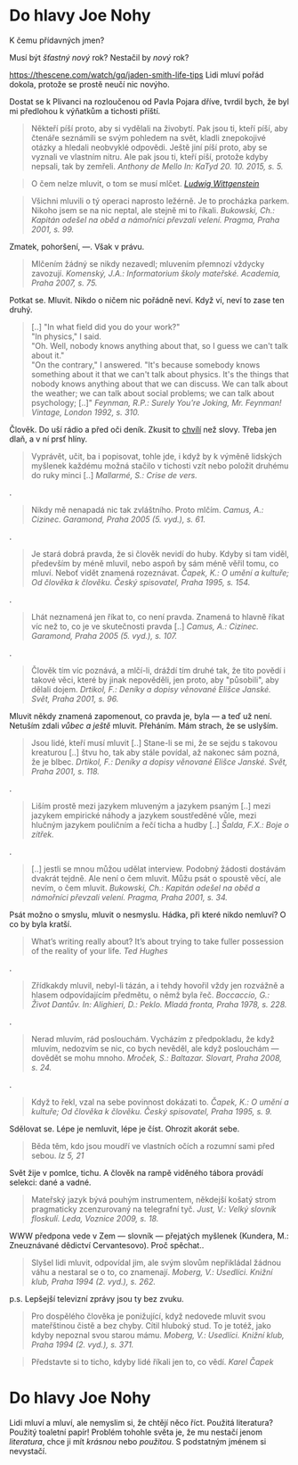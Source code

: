 Do hlavy Joe Nohy
=================

K čemu přídavných jmen?

Musí být *šťastný nový* rok?
Nestačil by *nový* rok?

https://thescene.com/watch/gq/jaden-smith-life-tips
Lidi mluví pořád dokola, protože se prostě neučí nic novýho.

Dostat se k Plivanci na rozloučenou od Pavla Pojara dříve, tvrdil bych,
že byl mi předlohou k výňatkům a tichosti příští.

> Někteří píší proto, aby si vydělali na živobytí. Pak jsou ti,
> kteří píší, aby čtenáře seznámili se svým pohledem na svět,
> kladli znepokojivé otázky a hledali neobvyklé odpovědi. Ještě
> jiní píší proto, aby se vyznali ve vlastním nitru. Ale pak
> jsou ti, kteří píší, protože kdyby nepsali, tak by zemřeli.
> *Anthony de Mello In: KaTyd 20. 10. 2015, s. 5.*


> O čem nelze mluvit, o tom se musí mlčet.
> *[Ludwig Wittgenstein](https://www.youtube.com/watch?v=pQ33gAyhg2c)*

> Všichni mluvili o tý operaci naprosto ležérně.
> Je to procházka parkem. Nikoho jsem se na nic
> neptal, ale stejně mi to říkali.
> *Bukowski, Ch.: Kapitán odešel na oběd a námořníci převzali velení. Pragma, Praha 2001, s. 99.*

Zmatek, pohoršení, —. Však v právu.

> Mlčením žádný se nikdy nezavedl;
> mluvením přemnozí vždycky zavozují.
> *Komenský, J.A.: Informatorium školy mateřské. Academia, Praha 2007, s. 75.*

Potkat se. Mluvit. Nikdo o ničem nic pořádně neví. Když ví, neví to zase ten druhý.

> [..] "In what field did you do your work?"  
> "In physics," I said.  
> "Oh. Well, nobody knows anything about that,
> so I guess we can't talk about it."  
> "On the contrary," I answered. "It's because
> somebody knows something about it that we can't
> talk about physics. It's the things that nobody
> knows anything about that we can discuss. We can
> talk about the weather; we can talk about social
> problems; we can talk about psychology; [..]"
> *Feynman, R.P.: Surely You're Joking, Mr. Feynman! Vintage, London 1992, s. 310.*

Člověk. Do uší rádio a před oči deník.
Zkusit to [chvílí](https://www.youtube.com/watch?v=HLnTOZqIlUM) než slovy.
Třeba jen dlaň, a v ní prsť hlíny.

> Vyprávět, učit, ba i popisovat, tohle jde,
> i když by k výměně lidských myšlenek každému
> možná stačilo v tichosti vzít nebo položit
> druhému do ruky minci [..]
> *Mallarmé, S.: Crise de vers.*

.

> Nikdy mě nenapadá nic tak zvláštního. Proto mlčím.
> *Camus, A.: Cizinec. Garamond, Praha 2005 (5. vyd.), s. 61.*

.

> Je stará dobrá pravda, že si člověk nevidí do huby.
> Kdyby si tam viděl, především by méně mluvil, nebo
> aspoň by sám méně věřil tomu, co mluví. Neboť vidět
> znamená rozeznávat.
> *Čapek, K.: O umění a kultuře; Od člověka k člověku. Český spisovatel, Praha 1995, s. 154.*

.

> Lhát neznamená jen říkat to, co není pravda.
> Znamená to hlavně říkat víc než to, co je ve
> skutečnosti pravda [..]
> *Camus, A.: Cizinec. Garamond, Praha 2005 (5. vyd.), s. 107.*

.

> Člověk tím víc poznává, a mlčí-li, dráždí tím
> druhé tak, že tito povědí i takové věci, které
> by jinak nepověděli, jen proto, aby "působili",
> aby dělali dojem.
> *Drtikol, F.: Deníky a dopisy věnované Elišce Janské. Svět, Praha 2001, s. 96.*

Mluvit někdy znamená zapomenout, co pravda je, byla — a teď už není.
Netuším zdali *vůbec a ještě* mluvit. Přeháním. Mám strach, že se uslyším.

> Jsou lidé, kteří musí mluvit [..] Stane-li se mi,
> že se sejdu s takovou kreaturou [..] štvu ho, tak
> aby stále povídal, až nakonec sám pozná, že je
> blbec.
> *Drtikol, F.: Deníky a dopisy věnované Elišce Janské. Svět, Praha 2001, s. 118.*

.

> Liším prostě mezi jazykem mluveným a jazykem psaným [..]
> mezi jazykem empirické náhody a jazykem soustředěné vůle,
> mezi hlučným jazykem pouličním a řečí ticha a hudby [..]
> *Šalda, F.X.: Boje o zítřek.*

.

> [..] jestli se mnou můžou udělat interview.
> Podobný žádosti dostávám dvakrát tejdně.
> Ale není o čem mluvit. Můžu psát o spoustě
> věcí, ale nevím, o čem mluvit.
> *Bukowski, Ch.: Kapitán odešel na oběd a námořníci převzali velení. Pragma, Praha 2001, s. 34.*

Psát možno o smyslu, mluvit o nesmyslu. Hádka, při které nikdo nemluví? O co by byla kratší.

> What’s writing really about?
> It’s about trying to take fuller possession of the reality of your life.
> *Ted Hughes*

.

> Zřídkakdy mluvil, nebyl-li tázán, a i tehdy
> hovořil vždy jen rozvážně a hlasem odpovídajícím
> předmětu, o němž byla řeč.
> *Boccaccio, G.: Život Dantův. In: Alighieri, D.: Peklo. Mladá fronta, Praha 1978, s. 228.*

.

> Nerad mluvím, rád poslouchám. Vycházím
> z předpokladu, že když mluvím, nedozvím
> se nic, co bych nevěděl, ale když poslouchám —
> dovědět se mohu mnoho.
> *Mroček, S.: Baltazar. Slovart, Praha 2008, s. 24.*

.

> Když to řekl, vzal na sebe povinnost dokázati to.
> *Čapek, K.: O umění a kultuře; Od člověka k člověku. Český spisovatel, Praha 1995, s. 9.*

Sdělovat se. Lépe je nemluvit, lépe je číst. Ohrozit akorát sebe.

> Běda těm, kdo jsou moudří ve vlastních
> očích a rozumní sami před sebou.
> *Iz 5, 21*

Svět žije v pomlce, tichu. A člověk na rampě viděného tábora provádí selekci: dané a vadné.

> Mateřský jazyk bývá pouhým instrumentem,
> někdejší košatý strom pragmaticky zcenzurovaný
> na telegrafní tyč.
> *Just, V.: Velký slovník floskulí. Leda, Voznice 2009, s. 18.*

WWW předpona vede v Zem — slovník — přejatých myšlenek (Kundera, M.: Zneuznávané dědictví Cervantesovo). Proč spěchat..

> Slyšel lidi mluvit, odpovídal jim, ale svým slovům nepřikládal žádnou váhu a nestaral se o to, co znamenají.
> *Moberg, V.: Usedlíci. Knižní klub, Praha 1994 (2. vyd.), s. 262.*

p.s. Lepšejší televizní zprávy jsou ty bez zvuku.

> Pro dospělého člověka je ponižující, když nedovede mluvit svou mateřštinou
> čistě a bez chyby. Cítil hluboký stud. To je totéž, jako kdyby nepoznal svou starou mámu.
> *Moberg, V.: Usedlíci. Knižní klub, Praha 1994 (2. vyd.), s. 371.*

> Představte si to ticho, kdyby lidé říkali jen to, co vědí.
> *Karel Čapek*

Do hlavy Joe Nohy
=================

Lidi mluví a mluví, ale nemyslim si, že chtějí něco říct.
Použitá literatura? Použitý toaletní papír!
Problém tohohle světa je, že mu nestačí jenom *literatura*, chce ji mít *krásnou* nebo *použitou*.
S podstatným jménem si nevystačí.


